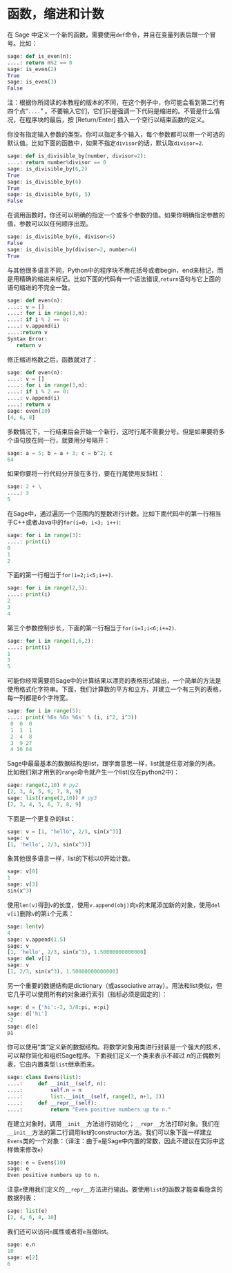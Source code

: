 # 函数，缩进和计数
在 Sage 中定义一个新的函数，需要使用`def`命令，并且在变量列表后跟一个冒号。比如：
```py
sage: def is_even(n):
....: return n%2 == 0
sage: is_even(2)
True
sage: is_even(3)
False
```
注：根据你所阅读的本教程的版本的不同，在这个例子中，你可能会看到第二行有四个点”`....`” 。不要输入它们，它们只是强调一下代码是缩进的。不管是什么情况，在程序块的最后，按 [Return/Enter] 插入一个空行以结束函数的定义。

你没有指定输入参数的类型。你可以指定多个输入，每个参数都可以带一个可选的默认值。比如下面的函数中，如果不指定`divisor`的话，默认取`divisor=2`.
```py
sage: def is_divisible_by(number, divisor=2):
....: return number%divisor == 0
sage: is_divisible_by(6,2)
True
sage: is_divisible_by(6)
True
sage: is_divisible_by(6, 5)
False
```
在调用函数时，你还可以明确的指定一个或多个参数的值。如果你明确指定参数的值，参数可以以任何顺序出现。
```py
sage: is_divisible_by(6, divisor=5)
False
sage: is_divisible_by(divisor=2, number=6)
True
```
与其他很多语言不同，Python中的程序块不用花括号或者begin，end来标记，而是用精确的缩进来标记。比如下面的代码有一个语法错误,`return`语句与它上面的语句缩进的不完全一致。
```py
sage: def even(n):
....: v = []
....: for i in range(3,n):
....: if i % 2 == 0:
....: v.append(i)
....:return v
Syntax Error:
   return v
```
修正缩进格数之后，函数就对了：
```py
sage: def even(n):
....: v = []
....: for i in range(3,n):
....: if i % 2 == 0:
....: v.append(i)
....: return v
sage: even(10)
[4, 6, 8]
```
多数情况下，一行结束后会开始一个新行，这时行尾不需要分号。但是如果要将多个语句放在同一行，就要用分号隔开：
```py
sage: a = 5; b = a + 3; c = b^2; c
64
```
如果你要将一行代码分开放在多行，要在行尾使用反斜杠：
```py
sage: 2 + \
....: 3
5
```
在Sage中，通过遍历一个范围内的整数进行计数。比如下面代码中的第一行相当于C++或者Java中的`for(i=0; i<3; i++)`:
```py
sage: for i in range(3):
....: print(i)
0
1
2
```
下面的第一行相当于`for(i=2;i<5;i++)`.
```py
sage: for i in range(2,5):
....: print(i)
2
3
4
```
第三个参数控制步长，下面的第一行相当于`for(i=1;i<6;i+=2)`.
```py
sage: for i in range(1,6,2):
....: print(i)
1
3
5
```
可能你经常需要将Sage中的计算结果以漂亮的表格形式输出，一个简单的方法是使用格式化字符串。下面，我们计算数的平方和立方，并建立一个有三列的表格，每一列都是6个字符宽。
```py
sage: for i in range(5):
....: print('%6s %6s %6s' % (i, i^2, i^3))
 0  0  0
 1  1  1
 2  4  8
 3  9 27
 4 16 64
```
Sage中最最基本的数据结构是list，跟字面意思一样，list就是任意对象的列表。比如我们刚才用到的`range`命令就产生一个list(仅在python2中)：
```py
sage: range(2,10) # py2
[2, 3, 4, 5, 6, 7, 8, 9]
sage: list(range(2,10)) # py3
[2, 3, 4, 5, 6, 7, 8, 9]
```
下面是一个更复杂的list：
```py
sage: v = [1, "hello", 2/3, sin(x^3)]
sage: v
[1, 'hello', 2/3, sin(x^3)]
```
象其他很多语言一样，list的下标以0开始计数。
```py
sage: v[0]
1
sage: v[3]
sin(x^3)
```
使用`len(v)`得到`v`的长度，使用`v.append(obj)`向`v`的末尾添加新的对象，使用`del v[i]`删除`v`的第`i`个元素：
```py
sage: len(v)
4
sage: v.append(1.5)
sage: v
[1, 'hello', 2/3, sin(x^3), 1.50000000000000]
sage: del v[1]
sage: v
[1, 2/3, sin(x^3), 1.50000000000000]
```
另一个重要的数据结构是dictionary（或associative array）。用法和list类似，但它几乎可以使用所有的对象进行索引（指标必须是固定的）：
```py
sage: d = {'hi':-2, 3/8:pi, e:pi}
sage: d['hi']
-2
sage: d[e]
pi
```
你可以使用“类”定义新的数据结构。将数学对象用类进行封装是一个强大的技术，可以帮你简化和组织Sage程序。下面我们定义一个类来表示不超过 *n*的正偶数列表，它由内置类型`list`继承而来。
```py
sage: class Evens(list):
....:     def __init__(self, n):
....:         self.n = n
....:         list.__init__(self, range(2, n+1, 2))
....:     def __repr__(self):
....:         return "Even positive numbers up to n."
```
在建立对象时，调用`__init__`方法进行初始化；`__repr__`方法打印对象。我们在`__init__`方法的第二行调用list的constructor方法。我们可以象下面一样建立`Evens`类的一个对象：（译注：由于`e`是Sage中内置的常数，因此不建议在实际中这样做来修改`e`）
```py
sage: e = Evens(10)
sage: e
Even positive numbers up to n.
```
注意`e`使用我们定义的`__repr__`方法进行输出。要使用`list`的函数才能查看隐含的数据列表：
```py
sage: list(e)
[2, 4, 6, 8, 10]
```
我们还可以访问`n`属性或者将`e`当做list。
```py
sage: e.n
10
sage: e[2]
6
```